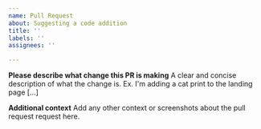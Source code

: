 ```yaml
---
name: Pull Request
about: Suggesting a code addition
title: ''
labels: ''
assignees: ''

---
```


**Please describe what change this PR is making**
A clear and concise description of what the change is. Ex. I'm adding a cat print to the landing page [...]

**Additional context**
Add any other context or screenshots about the pull request request here.